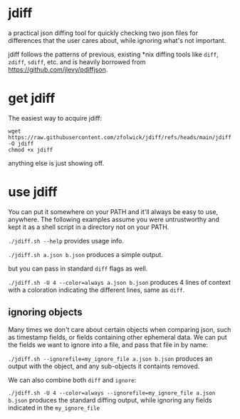 # jdiff
a practical json diffing tool for quickly checking two json files for differences that the user cares about, while ignoring what's not important.

jdiff follows the patterns of previous, existing *nix diffing tools like `diff`, `zdiff`, `sdiff`, etc. and is heavily borrowed from https://github.com/jlevy/pdiffjson.

# get jdiff
The easiest way to acquire jdiff:
```
wget https://raw.githubusercontent.com/zfolwick/jdiff/refs/heads/main/jdiff.sh -O jdiff
chmod +x jdiff
```
anything else is just showing off.

# use jdiff
You can put it somewhere on your PATH and it'll always be easy to use, anywhere.  The following examples assume you were untrustworthy and kept it as a shell script in a directory not on your PATH.

`./jdiff.sh --help` provides usage info.

`./jdiff.sh a.json b.json` produces a simple output.

but you can pass in standard `diff` flags as well.

`./jdiff.sh -U 4 --color=always a.json b.json` produces 4 lines of context with a coloration indicating the different lines, same as `diff`.

## ignoring objects
Many times we don't care about certain objects when comparing json, such as timestamp fields, or fields containing other ephemeral data.  We can put the fields we want to ignore into a file, and pass that file in by name:

`./jdiff.sh --ignorefile=my_ignore_file a.json b.json` produces an output with the object, and any sub-objects it containts removed.

We can also combine both `diff` and `ignore`:

`./jdiff.sh -U 4 --color=always --ignorefile=my_ignore_file a.json b.json` produces the standard diffing output, while ignoring any fields indicated in the `my_ignore_file`

